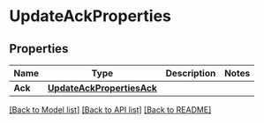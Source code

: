 # UpdateAckProperties

## Properties

Name | Type | Description | Notes
------------ | ------------- | ------------- | -------------
**Ack** | [**UpdateAckPropertiesAck**](UpdateACKProperties_ack.md) |  | 

[[Back to Model list]](../README.md#documentation-for-models) [[Back to API list]](../README.md#documentation-for-api-endpoints) [[Back to README]](../README.md)


